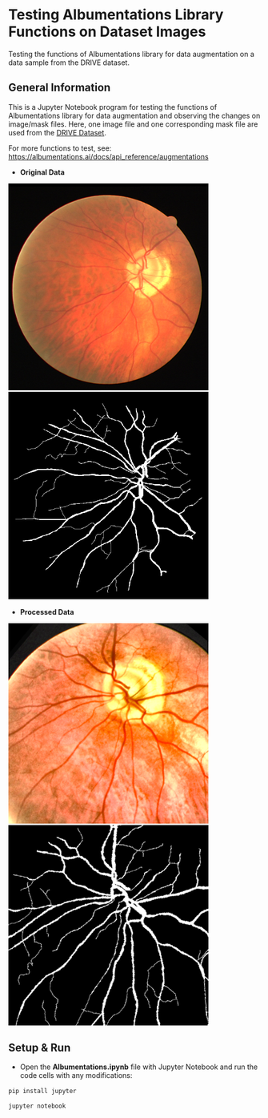 # Testing Albumentations Library Functions on Dataset Images
Testing the functions of Albumentations library for data augmentation on a data sample from the DRIVE dataset.

## General Information
This is a Jupyter Notebook program for testing the functions of Albumentations library for data augmentation and observing the changes on image/mask files. Here, one image file and one corresponding mask file are used from the [DRIVE Dataset](https://drive.grand-challenge.org).

For more functions to test, see: https://albumentations.ai/docs/api_reference/augmentations

* **Original Data**

<img title="Image Before Process" src="https://github.com/firatkorkmaz/Albumentations-Library-Functions/blob/main/images/image.png" width=400> <img title="Mask Before Process" src="https://github.com/firatkorkmaz/Albumentations-Library-Functions/blob/main/images/mask.gif" width=400>

* **Processed Data**

<img title="Image After Process" src="https://github.com/firatkorkmaz/Albumentations-Library-Functions/blob/main/images/image_processed.png" width=400> <img title="Mask After Process" src="https://github.com/firatkorkmaz/Albumentations-Library-Functions/blob/main/images/mask_processed.png" width=400>

## Setup & Run
* Open the **Albumentations.ipynb** file with Jupyter Notebook and run the code cells with any modifications:
```
pip install jupyter
```
```
jupyter notebook
```
